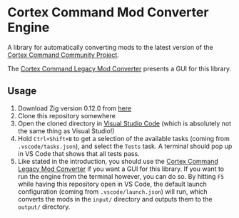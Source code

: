 # Cortex Command Mod Converter Engine

A library for automatically converting mods to the latest version of the [Cortex Command Community Project](https://github.com/cortex-command-community/Cortex-Command-Community-Project).

The [Cortex Command Legacy Mod Converter](https://github.com/cortex-command-community/Cortex-Command-Legacy-Mod-Converter) presents a GUI for this library.

## Usage

1. Download Zig version 0.12.0 from [here](https://ziglang.org/download/#release-0.12.0)
2. Clone this repository somewhere
3. Open the cloned directory in [Visual Studio Code](https://code.visualstudio.com/) (which is absolutely not the same thing as Visual Studio!)
4. Hold `Ctrl+Shift+B` to get a selection of the available tasks (coming from `.vscode/tasks.json`), and select the `Tests` task. A terminal should pop up in VS Code that shows that all tests pass.
5. Like stated in the introduction, you should use the [Cortex Command Legacy Mod Converter](https://github.com/cortex-command-community/Cortex-Command-Legacy-Mod-Converter) if you want a GUI for this library. If you want to run the engine from the terminal however, you can do so. By hitting `F5` while having this repository open in VS Code, the default launch configuration (coming from `.vscode/launch.json`) will run, which converts the mods in the `input/` directory and outputs them to the `output/` directory.
